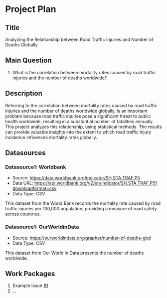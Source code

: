 # Project Plan

## Title
<!-- Give your project a short title. -->
Analyzing the Relationship between Road Traffic Injuries and Number of Deaths Globally

## Main Question

<!-- Think about one main question you want to answer based on the data. -->
1. What is the correlation between mortality rates caused by road traffic injuries and the number of deaths worldwide?

## Description

<!-- Describe your data science project in max. 200 words. Consider writing about why and how you attempt it. -->
Referring to the correlation between mortality rates caused by road traffic injuries and the number of deaths worldwide globally, is an important problem because road traffic injuries pose a significant threat to public health worldwide, resulting in a substantial number of fatalities annually. This project analyzes this relationship, using statistical methods. The results can provide valuable insights into the extent to which road traffic injury incidence influences mortality rates globally.


## Datasources

<!-- Describe each datasources you plan to use in a section. Use the prefic "DatasourceX" where X is the id of the datasource. -->

### Datasource1: Worldbank
* Source: https://data.worldbank.org/indicator/SH.STA.TRAF.P5
* Data URL: https://api.worldbank.org/v2/en/indicator/SH.STA.TRAF.P5?downloadformat=csv
* Data Type: CSV

This dataset from the World Bank records the mortality rate caused by road traffic injuries per 100,000 population, providing a measure of road safety across countries. 

### Datasource1: OurWorldinData
* Source: https://ourworldindata.org/grapher/number-of-deaths-gbd
* Data Type: CSV

This dataset from Our World in Data presents the number of deaths worldwide.

## Work Packages

<!-- List of work packages ordered sequentially, each pointing to an issue with more details. -->

1. Example Issue [#1][i1]
2. ...

[i1]: https://github.com/jvalue/made-template/issues/1
